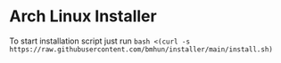 # Arch Linux Installer
To start installation script just run ```bash <(curl -s https://raw.githubusercontent.com/bmhun/installer/main/install.sh)```
